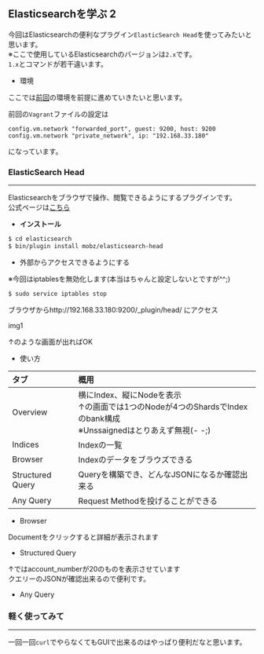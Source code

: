 ## Elasticsearchを学ぶ 2


今回はElasticsearchの便利なプラグイン`ElasticSearch Head`を使ってみたいと思います。<br>
※ここで使用しているElasticsearchのバージョンは`2.x`です。<br>
 `1.x`とコマンドが若干違います。

* 環境

ここでは[前回](http://developabout0309.blogspot.jp/2016/02/6-elasticsearch.html)の環境を前提に進めていきたいと思います。

前回の`Vagrant`ファイルの設定は
```
config.vm.network "forwarded_port", guest: 9200, host: 9200
config.vm.network "private_network", ip: "192.168.33.180"
```
になっています。


### ElasticSearch Head
****

Elasticsearchをブラウザで操作、閲覧できるようにするプラグインです。<br>公式ページは[こちら](http://mobz.github.io/elasticsearch-head/)


* **インストール**

```sh
$ cd elasticsearch
$ bin/plugin install mobz/elasticsearch-head
```

* 外部からアクセスできるようにする

※今回はiptablesを無効化します(本当はちゃんと設定しないとですが^^;)

```sh
$ sudo service iptables stop
```

ブラウザからhttp://192.168.33.180:9200/_plugin/head/ にアクセス

img1

↑のような画面が出ればOK

* 使い方

|タブ|概用|
|:--|:--|
|Overview|横にIndex、縦にNodeを表示<br>↑の画面では1つのNodeが4つのShardsでIndexのbank構成<br>※Unssaignedはとりあえず無視(- -;)|
|Indices|Indexの一覧|
|Browser|Indexのデータをブラウズできる|
|Structured Query|Queryを構築でき、どんなJSONになるか確認出来る|
|Any Query|Request Methodを投げることができる|

* Browser

Documentをクリックすると詳細が表示されます

* Structured Query

↑ではaccount_numberが20のものを表示させています<br>
クエリーのJSONが確認出来るので便利です。

* Any Query


### 軽く使ってみて
****

一回一回`curl`でやらなくてもGUIで出来るのはやっぱり便利だなと思います。
